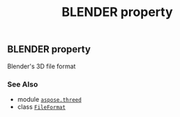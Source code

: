 ﻿---
title: BLENDER property
second_title: Aspose.3D for Python via .NET API References
description: 
type: docs
weight: 100
url: /aspose.threed/fileformat/blender/
is_root: false
---

## BLENDER property


Blender's 3D file format

### See Also
* module [`aspose.threed`](../../)
* class [`FileFormat`](/3d/python-net/aspose.threed/fileformat)
